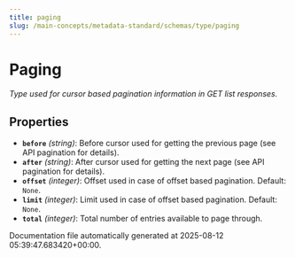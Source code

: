 ```yaml
---
title: paging
slug: /main-concepts/metadata-standard/schemas/type/paging
---
```


# Paging

*Type used for cursor based pagination information in GET list responses.*

## Properties

- **`before`** *(string)*: Before cursor used for getting the previous page (see API pagination for details).
- **`after`** *(string)*: After cursor used for getting the next page (see API pagination for details).
- **`offset`** *(integer)*: Offset used in case of offset based pagination. Default: `None`.
- **`limit`** *(integer)*: Limit used in case of offset based pagination. Default: `None`.
- **`total`** *(integer)*: Total number of entries available to page through.


Documentation file automatically generated at 2025-08-12 05:39:47.683420+00:00.
